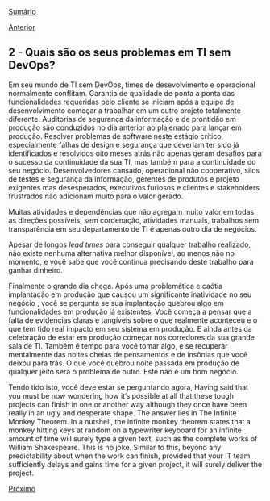 [Sumário](https://github.com/lucasfantacuci/DevOpsRevelado/blob/master/README.md)


[Anterior](https://github.com/lucasfantacuci/DevOpsRevelado/blob/master/CHAPTER01/1-7-CONCLUSION.md)


## 2 - Quais são os seus problemas em TI sem DevOps?


Em seu mundo de TI sem DevOps, times de desevolvimento e operacional normalmente conflitam. Garantia de qualidade de ponta a ponta das funcionalidades requeridas pelo cliente se iniciam após a equipe de desenvolvimento começar a trabalhar em um outro projeto totalmente diferente. Auditorias de segurança da informação e de prontidão em produção são conduzidos no dia anterior ao plajenado para lançar em produção. Resolver problemas de software neste estágio crítico, especialmente falhas de design e segurança que deveriam ter sido já identificados e resolvidos oito meses atrás não apenas geram desafios para o sucesso da continuidade da sua TI, mas também para a continuidade do seu negócio. Desenvolvedores cansado, operacional não cooperativo, silos de testes e segurança da informação, gerentes de produtos e projeto exigentes mas desesperados, executivos furiosos e clientes e stakeholders frustrados não adicionam muito para o valor gerado. 


Muitas atividades e dependências que não agregam muito valor em todas as direções possíveis, sem cordenação, atividades manuais, trabalhos sem transparência em seu departamento de TI é apenas outro dia de negócios.


Apesar de longos *lead times* para conseguir qualquer trabalho realizado, não existe nenhuma alternativa melhor disponível, ao menos não no momento, e você sabe que você continua precisando deste trabalho para ganhar dinheiro. 


Finalmente o grande dia chega. Após uma problemática e caótia implantação em produção que causou um significante inatividade no seu negócio , você se pergunta se sua implantação quebrou algo em funcionalidades em produção já existentes. Você começa a pensar que a falta de evidencias claras e tangíveis sobre o que realmente aconteceu e o que tem tido real impacto em seu sistema em produção. E ainda antes da celebração de estar em produção começar nos corredores da sua grande sala de TI. Também é tempo para você tomar algo, e se recuperar mentalmente das noites cheias de pensamentos e de insônias que você deixou para trás. O que você quebrou noite passada em produção de qualquer jeito será o problema de outro. Este não é um bom negócio. 


Tendo tido isto, você deve estar se perguntando agora,
Having said that you must be now wondering how it’s
possible at all that these tough projects can finish in
one or another way although they once have been
really in an ugly and desperate shape. The answer
lies in The Infinite Monkey Theorem. In a nutshell,
the infinite monkey theorem states that a monkey 
hitting keys at random on a typewriter keyboard for
an infinite amount of time will surely type a given
text, such as the complete works of William
Shakespeare. This is no joke.
Similar to this, beyond any predictability about when
the work can finish, provided that your IT team
sufficiently delays and gains time for a given project,
it will surely deliver the project. 


[Próximo]()
